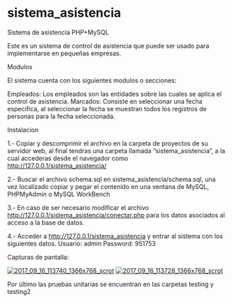 # sistema_asistencia
Sistema de asistencia PHP+MySQL

Este es un sistema de control de asistencia que puede ser usado para implementarse en pequeñas empresas.

Modulos

El sistema cuenta con los siguientes modulos o secciones:

Empleados: Los empleados son las entidades sobre las cuales se aplica el control de asistencia.
Marcados: Consiste en seleccionar una fecha especifica, al seleccionar la fecha se muestran todos los registros de personas
para la fecha seleccionada.

Instalacion

1.- Copiar y descomprimir el archivo en la carpeta de proyectos de su servidor web, 
al final tendras una carpeta llamada “sistema_asistencia”, a la cual accederas desde el navegador como
http://127.0.0.1/sistema_asistencia/

2.- Buscar el archivo schema.sql en sistema_asistencia/schema.sql,
una vez localizado copiar y pegar el contenido en una ventana de MySQL, PHPMyAdmin o MySQL WorkBench

3.- En caso de ser necesario modificar el archivo http://127.0.0.1/sistema_asistencia/conectar.php
para los datos asociados al acceso a la base de datos.

4.- Acceder a http://127.0.0.1/sistema_asistencia y entrar al sistema con los siguientes datos.
Usuario: admin
Password: 951753

Capturas de pantalla: 

<a href="https://ibb.co/gbM6jQ"><img src="https://preview.ibb.co/kiGvdk/2017_09_16_113740_1366x768_scrot.png" alt="2017_09_16_113740_1366x768_scrot" border="0"></a>
<a href="https://ibb.co/jq1Tyk"><img src="https://preview.ibb.co/eCFoyk/2017_09_16_113728_1366x768_scrot.png" alt="2017_09_16_113728_1366x768_scrot" border="0"></a>

Por último las pruebas unitarias se encuentran en las carpetas testing y testing2

